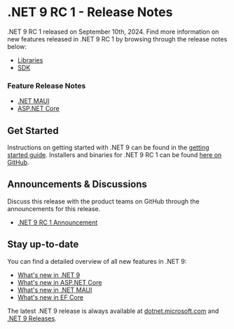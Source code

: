 # .NET 9 RC 1 - Release Notes

.NET 9 RC 1 released on September 10th, 2024. Find more information on new features released in .NET 9 RC 1 by browsing through the release notes below:

* [Libraries](./libraries.md)
* [SDK](./sdk.md)

### Feature Release Notes

* [.NET MAUI](./dotnetmaui.md)
* [ASP.NET Core](./aspnetcore.md)

## Get Started

Instructions on getting started with .NET 9 can be found in the [getting started guide](../../get-started.md). Installers and binaries for .NET 9 RC 1 can be found [here on GitHub](./9.0.0-rc.1.md).

## Announcements & Discussions

Discuss this release with the product teams on GitHub through the announcements for this release. 

* [.NET 9 RC 1 Announcement](https://aka.ms/dotnet/9/rc1)

## Stay up-to-date

You can find a detailed overview of all new features in .NET 9:

* [What's new in .NET 9](https://learn.microsoft.com/dotnet/core/whats-new/dotnet-9/overview)
* [What's new in ASP.NET Core](https://learn.microsoft.com/aspnet/core/release-notes/aspnetcore-9.0)
* [What's new in .NET MAUI](https://learn.microsoft.com/dotnet/maui/whats-new/dotnet-9)
* [What's new in EF Core](https://learn.microsoft.com/ef/core/what-is-new/ef-core-9.0/whatsnew)

The latest .NET 9 release is always available at [dotnet.microsoft.com](https://dotnet.microsoft.com/download/dotnet/9.0) and [.NET 9 Releases](../../README.md).
